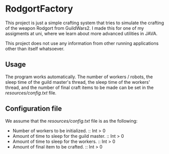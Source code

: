 # RodgortFactory
This project is just a simple crafting system that tries to simulate the crafting of the weapon Rodgort from GuildWars2.
I made this for one of my assigments at uni, where we learn about more advanced utilities in JAVA.

This project does not use any information from other running applications other than itself whatsoever. 

## Usage
The program works automatically. The number of workers / robots, the sleep time of the guild master's thread, the sleep time of the workers' thread, and the number of final craft items to be made can be set in the *resources/config.txt* file.

## Configuration file
We assume that the *resources/config.txt* file is as the following:
- Number of workers to be initialized. :: Int > 0
- Amount of time to sleep for the guild master. :: Int > 0
- Amount of time to sleep for the workers. :: Int > 0
- Amount of final item to be crafted. :: Int > 0
